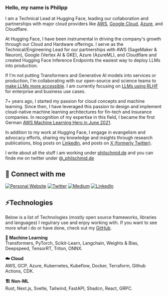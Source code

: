### Hello, my name is Philipp

I am a Technical Lead at Hugging Face, leading our collaboration and partnerships with major cloud providers like [AWS](https://huggingface.co/blog/aws-partnership), [Google Cloud](https://huggingface.co/blog/gcp-partnership), [Azure](https://huggingface.co/blog/hugging-face-endpoints-on-azure), and Cloudflare.

At Hugging Face, I have been instrumental in driving the company's growth through our Cloud and Hardware offerings. I serve as the Technical/Engineering Lead for our partnerships with AWS (SageMaker & Neuron), Google (Vertex AI & GKE), Azure (AzureML), and Cloudflare and created Hugging Face Inference Endpoints the easiest way to deploy LLMs into production.

If I'm not putting Transformers and Generative AI models into services or production, I'm collaborating with our open-source and science teams to [make LLMs more accessible](https://www.philschmid.de/fine-tune-llms-in-2024-with-trl). I am currently focusing on [LLMs using RLHF](https://www.philschmid.de/dpo-align-llms-in-2024-with-trl) for enterprise and business use cases.

7+ years ago, I started my passion for cloud concepts and machine learning. Since then, I have leveraged this passion to design and implement cloud-native machine learning architectures for fin-tech and insurance companies. In recognition of my expertise in this field, I became the first German [AWS Machine Learning Hero in June 2021](https://aws.amazon.com/developer/community/heroes/philipp-schmid/).

In addition to my work at Hugging Face, I engage in evangelism and advocacy efforts, sharing my knowledge and insights through research publications, blog posts on [LinkedIn](https://twitter.com/_philschmid), and posts on [X (formerly Twitter)](https://www.linkedin.com/in/philipp-schmid-a6a2bb196/).

I write about all the stuff i am working under [philschmid.de](https://www.philschmid.de) and you can finde me on twitter under @[_philschmid.de](https://twitter.com/_philschmid)

## 🔗 Connect with me 
<a href="https://www.philschmid.de" target="_blank"><img alt="Personal Website" src="https://img.shields.io/badge/Personal%20Website-%2312100E.svg?&style=for-the-badge&logoColor=white" /></a>
<a href="https://twitter.com/_philschmid" target="_blank"><img alt="Twitter" src="https://img.shields.io/badge/twitter-%231DA1F2.svg?&style=for-the-badge&logo=twitter&logoColor=white" /></a>
<a href="https://medium.com/@schmidphilipp1995" target="_blank"><img alt="Medium" src="https://img.shields.io/badge/medium-%2312100E.svg?&style=for-the-badge&logo=medium&logoColor=white" /></a>
<a href="https://www.linkedin.com/in/philipp-schmid-a6a2bb196" target="_blank"><img alt="LinkedIn" src="https://img.shields.io/badge/linkedin-%230077B5.svg?&style=for-the-badge&logo=linkedin&logoColor=white" /></a>

## ⚡Technologies 

Below is a list of Technologies (mostly open source frameworks, libraries and languages) I regulrary use and enjoy working with. If you want to see more what i do or have done, check out my [GitHub](https://github.com/philschmid).

**🤖 Machine Learning**  
Transformers, PyTorch, Scikit-Learn, Langchain, Weights & Bias, Deepspeed, TensorRT, Triton, ONNX.

**☁️ Cloud**  
AWS, GCP, Azure, Kubernetes, Kubeflow, Docker, Terraform, Github Actions, CDK.

**🏗️ Non-ML**  
Rust, Next.js, Svelte, Tailwind, FastAPI, Shadcn, React, GRPC.

<!--
## 🔭 Upcoming topics

- ✅ [I’m currently working on CLI tool/sdk, which automatically upload files and dependencies to AWS EFS.](https://github.com/philschmid/efsync) 
- ✅ An Implementation of a GERMAN GPT-2 model, which writes recipes for you. -> https://www.philschmid.de/fine-tune-a-non-english-gpt-2-model-with-huggingface
- ✅ got a job at the best company https://github.com/huggingface

- 🌱 I’m currently learning 
- 👯 I’m looking to collaborate on ...
- 🤔 I’m looking for help with ...
- 💬 Ask me about ...
- 📫 How to reach me: ...
- 😄 Pronouns: ...
- ⚡ Fun fact: ...

-->
